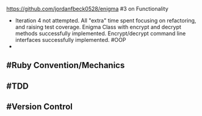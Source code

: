https://github.com/jordanfbeck0528/enigma
#3 on Functionality
- Iteration 4 not attempted. All "extra" time spent focusing on refactoring,
 and raising test coverage. Enigma Class with encrypt and decrypt methods successfully implemented. Encrypt/decrypt command line interfaces successfully implemented.
#OOP
-
#Ruby Convention/Mechanics
-
#TDD
-
#Version Control
-

